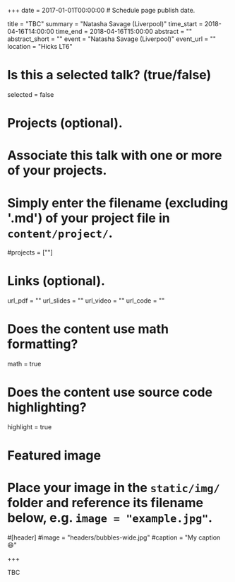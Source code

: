 +++
date = 2017-01-01T00:00:00  # Schedule page publish date.

title = "TBC"
summary = "Natasha Savage (Liverpool)"
time_start = 2018-04-16T14:00:00
time_end = 2018-04-16T15:00:00
abstract = ""
abstract_short = ""
event = "Natasha Savage (Liverpool)"
event_url = ""
location = "Hicks LT6"

# Is this a selected talk? (true/false)
selected = false

# Projects (optional).
#   Associate this talk with one or more of your projects.
#   Simply enter the filename (excluding '.md') of your project file in `content/project/`.
#projects = [""]

# Links (optional).
url_pdf = ""
url_slides = ""
url_video = ""
url_code = ""

# Does the content use math formatting?
math = true

# Does the content use source code highlighting?
highlight = true

# Featured image
# Place your image in the `static/img/` folder and reference its filename below, e.g. `image = "example.jpg"`.
#[header]
#image = "headers/bubbles-wide.jpg"
#caption = "My caption :smile:"

+++

TBC

